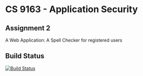 # CS 9163 - Application Security
## Assignment 2

A Web Application: A Spell Checker for registered users

## Build Status
[![Build Status](https://travis-ci.org/fvanlaer/AppSec-Assignment2.svg?branch=master)](https://travis-ci.org/fvanlaer/AppSec-Assignment2)